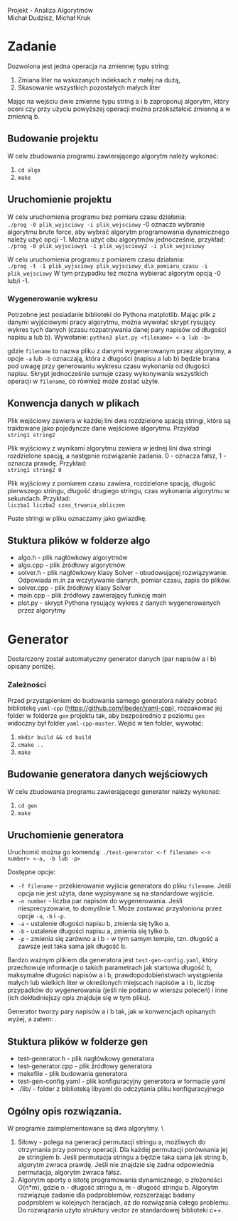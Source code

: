 Projekt - Analiza Algorytmów \
Michał Dudzisz, Michał Kruk

# Zadanie
Dozwolona jest jedna operacja na zmiennej typu string:
1. Zmiana liter na wskazanych indeksach z małej na dużą,
2. Skasowanie wszystkich pozostałych małych liter

Mając na wejściu dwie zmienne typu string a i b zaproponuj algorytm, który oceni czy przy użyciu powyższej operacji można przekształcić zmienną a w zmienną b.


## Budowanie projektu
W celu zbudowania programu zawierającego algorytm należy wykonać:
1. `cd algo`
2. `make`

## Uruchomienie projektu
W celu uruchomienia programu bez pomiaru czasu działania: \
`./prog -0 plik_wyjsciowy -i plik_wejsciowy`
-0 oznacza wybranie algorytmu brute force, aby wybrać algorytm programowania dynamicznego należy użyć opcji -1. Można użyć obu algorytmów jednocześnie, przykład: \
`./prog -0 plik_wyjsciowy1 -1 plik_wyjsciowy2 -i plik_wejsciowy`

W celu uruchomienia programu z pomiarem czasu działania: \
`./prog -t -1 plik_wyjsciowy plik_wyjsciowy_dla_pomiaru_czasu -i plik_wejsciowy`
W tym przypadku też można wybierać algorytm opcją -0 lub/i -1.

### Wygenerowanie wykresu
Potrzebne jest posiadanie biblioteki do Pythona matplotlib.
Mając plik z danymi wyjściowymi pracy algorytmu, można wywołać skrypt rysujący wykres tych danych (czasu rozpatrywania danej pary napisów od długości napisu a lub b).
Wywołanie:
`python3 plot.py <filename> <-a lub -b>`

gdzie `filename` to nazwa pliku z danymi wygenerowanym przez algorytmy, a opcje `-a` lub `-b` oznaczają, która z długości (napisu a lub b) będzie brana pod uwagę przy generowaniu wykresu czasu wykonania od długości napisu. Skrypt jednocześnie sumuje czasy wykonywania wszystkich operacji w `filename`, co również może zostać użyte.

## Konwencja danych w plikach

Plik wejściowy zawiera w każdej lini dwa rozdzielone spacją stringi, które są traktowane jako pojedyncze dane wejściowe algorytmu.
Przykład \
`string1 string2`

Plik wyjściowy z wynikami algorytmu zawiera w jednej lini dwa stringi rozdzielone spacją, a następnie rozwiązanie zadania. 0 - oznacza fałsz, 1 - oznacza prawdę.
Przykład: \
`string1 string2 0`

Plik wyjściowy z pomiarem czasu zawiera, rozdzielone spacją, długość pierwszego stringu, długość drugiego stringu, czas wykonania algorytmu w sekundach. Przykład: \
`liczba1 liczba2 czas_trwania_obliczen`

Puste stringi w pliku oznaczamy jako gwiazdkę.

## Stuktura plików w folderze algo
* algo.h - plik nagłówkowy algorytmów
* algo.cpp - plik źródłowy algorytmów
* solver.h - plik nagłówkowy klasy Solver - obudowującej rozwiązywanie. Odpowiada m.in za wczytywanie danych, pomiar czasu, zapis do plików.
* solver.cpp - plik źródłowy klasy Solver
* main.cpp - plik źródłowy zawierający funkcję main
* plot.py - skrypt Pythona rysujący wykres z danych wygenerowanych przez algorytmy

# Generator

Dostarczony został automatyczny generator danych (par napisów a i b) opisany poniżej. 

### Zależności

Przed przystąpieniem do budowania samego generatora należy pobrać bibliotekę `yaml-cpp` (https://github.com/jbeder/yaml-cpp), rozpakować jej folder w folderze `gen` projektu tak, aby bezpośrednio z poziomu `gen` widoczny był folder `yaml-cpp-master`. Wejść w ten folder, wywołać:
1. `mkdir build && cd build`
2. `cmake ..`
3. `make`

## Budowanie generatora danych wejściowych
W celu zbudowania programu zawierającego generator należy wykonać:
1. `cd gen`
2. `make`

## Uruchomienie generatora
Uruchomić można go komendą:
`./test-generator <-f filename> <-n number> <-a, -b lub -p>`
 
Dostępne opcje:
* `-f filename` - przekierowanie wyjścia generatora do pliku `filename`. Jeśli opcja nie jest użyta, dane wypisywane są na standardowe wyjście.
* `-n number` - liczba par napisów do wygenerowania. Jeśli niesprecyzowane, to domyślnie 1. Może zostawać przysłoniona przez opcje `-a`, `-b` i `-p`.
* `-a` - ustalenie długości napisu b, zmienia się tylko a.
* `-b` - ustalenie długości napisu a, zmienia się tylko b.
* `-p` - zmienia się zarówno a i b - w tym samym tempie, tzn. długość a zawsze jest taka sama jak długość b.

Bardzo ważnym plikiem dla generatora jest `test-gen-config.yaml`, który przechowuje informacje o takich parametrach jak startowa długość b, maksymalne długości napisów a i b, prawdopodobieństwach wystąpienia małych lub wielkich liter w określonych miejscach napisów a i b, liczbę przypadków do wygenerowania (jeśli nie podano w wierszu poleceń) i inne (ich dokładniejszy opis znajduje się w tym pliku).

Generator tworzy pary napisów a i b tak, jak w konwencjach opisanych wyżej, a zatem: <napis a><spacja><napis b><nowa linia>.
  
## Stuktura plików w folderze gen
* test-generator.h - plik nagłówkowy generatora
* test-generator.cpp - plik źródłowy generatora
* makefile - plik budowania generatora
* test-gen-config.yaml - plik konfiguracyjny generatora w formacie yaml
* ./lib/ - folder z biblioteką libyaml do odczytania pliku konfiguracyjnego
  
## Ogólny opis rozwiązania.
W programie zaimplementowane są dwa algorytmy. \
1. Siłowy - polega na generacji permutacji stringu a, możliwych do otrzymania przy pomocy operacji.  Dla każdej permutacji porównania jej ze stringiem b. Jeśli permutacja stringu a będzie taka sama jak string b, algorytm zwraca prawdę. Jeśli nie znajdzie się żadna odpowiednia permutacja, algorytm zwraca fałsz. 
2. Algorytm oporty o istotę programowania dynamicznego, o złożoności O(n\*m), gdzie n - długość stringu a, m - długość stringu b. Algorytm rozwiązuje zadanie dla podproblemów, rozszerzając badany podproblem w kolejnych iteracjach, aż do rozwiązania całego problemu. Do rozwiązania użyto struktury vector ze standardowej biblioteki c++.







